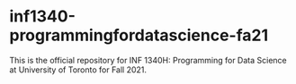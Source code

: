 # inf1340-programmingfordatascience-fa21
This is the official repository for INF 1340H: Programming for Data Science at University of Toronto for Fall 2021.
